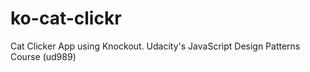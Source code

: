 # ko-cat-clickr
Cat Clicker App using Knockout. Udacity's JavaScript Design Patterns Course (ud989)
